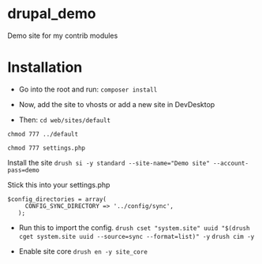 # drupal_demo
Demo site for my contrib modules

Installation
============
- Go into the root and run:
`composer install`

- Now, add the site to vhosts or add a new site in DevDesktop

- Then:
`cd web/sites/default`

`chmod 777 ../default`

`chmod 777 settings.php`

Install the site
`drush si -y standard --site-name="Demo site" --account-pass=demo`

Stick this into your settings.php
```
$config_directories = array(
     CONFIG_SYNC_DIRECTORY => '../config/sync',
   );
```

- Run this to import the config.
`drush cset "system.site" uuid "$(drush cget system.site uuid --source=sync --format=list)" -y`
`drush cim -y`

- Enable site core
`drush en -y site_core`
